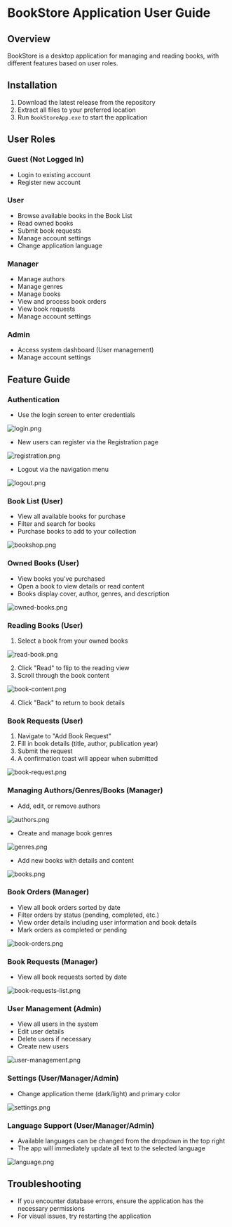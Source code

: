 ﻿# BookStore Application User Guide

## Overview
BookStore is a desktop application for managing and reading books, with different features based on user roles.

## Installation

1. Download the latest release from the repository
2. Extract all files to your preferred location
3. Run `BookStoreApp.exe` to start the application

## User Roles

### Guest (Not Logged In)
- Login to existing account
- Register new account

### User
- Browse available books in the Book List
- Read owned books
- Submit book requests
- Manage account settings
- Change application language

### Manager
- Manage authors
- Manage genres
- Manage books
- View and process book orders
- View book requests
- Manage account settings

### Admin
- Access system dashboard (User management)
- Manage account settings

## Feature Guide

### Authentication
- Use the login screen to enter credentials

![login.png](readme-files/login.png)

- New users can register via the Registration page

![registration.png](readme-files/registration.png)

- Logout via the navigation menu

![logout.png](readme-files/logout.png)

### Book List (User)
- View all available books for purchase
- Filter and search for books
- Purchase books to add to your collection

![bookshop.png](readme-files/bookshop.png)

### Owned Books (User)
- View books you've purchased
- Open a book to view details or read content
- Books display cover, author, genres, and description

![owned-books.png](readme-files/owned-books.png)

### Reading Books (User)
1. Select a book from your owned books

![read-book.png](readme-files/read-book.png)

2. Click "Read" to flip to the reading view
3. Scroll through the book content

![book-content.png](readme-files/book-content.png)

4. Click "Back" to return to book details

### Book Requests (User)
1. Navigate to "Add Book Request"
2. Fill in book details (title, author, publication year)
3. Submit the request
4. A confirmation toast will appear when submitted

![book-request.png](readme-files/book-request.png)

### Managing Authors/Genres/Books (Manager)
- Add, edit, or remove authors

![authors.png](readme-files/authors.png)

- Create and manage book genres

![genres.png](readme-files/genres.png)

- Add new books with details and content

![books.png](readme-files/books.png)

### Book Orders (Manager)
- View all book orders sorted by date
- Filter orders by status (pending, completed, etc.)
- View order details including user information and book details
- Mark orders as completed or pending

![book-orders.png](readme-files/book-orders.png)

### Book Requests (Manager)
- View all book requests sorted by date

![book-requests-list.png](readme-files/book-requests-list.png)

### User Management (Admin)
- View all users in the system
- Edit user details
- Delete users if necessary
- Create new users

![user-management.png](readme-files/user-management.png)

### Settings (User/Manager/Admin)
- Change application theme (dark/light) and primary color

![settings.png](readme-files/settings.png)

### Language Support (User/Manager/Admin)
- Available languages can be changed from the dropdown in the top right
- The app will immediately update all text to the selected language

![language.png](readme-files/language.png)

## Troubleshooting
- If you encounter database errors, ensure the application has the necessary permissions
- For visual issues, try restarting the application